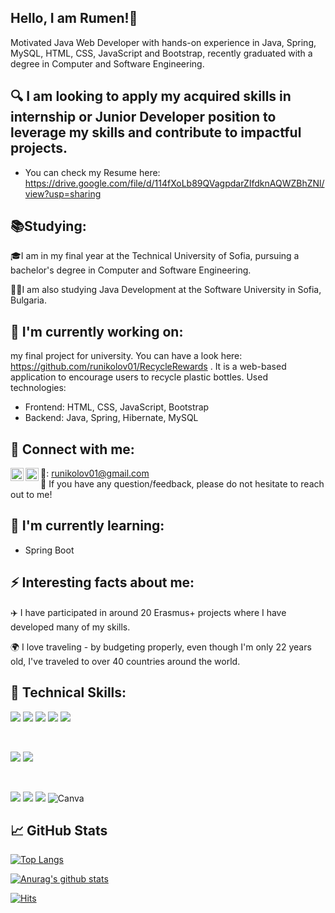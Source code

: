 ## Hello, I am Rumen!👋 
Motivated Java Web Developer with hands-on experience in Java, Spring, MySQL, HTML, CSS, JavaScript and Bootstrap, recently graduated with a degree in Computer and Software Engineering.

## 🔍 I am looking to apply my acquired skills in internship or Junior Developer position to leverage my skills and contribute to impactful projects.
- You can check my Resume here: https://drive.google.com/file/d/114fXoLb89QVagpdarZIfdknAQWZBhZNl/view?usp=sharing

## 📚Studying:
🎓I am in my final year at the Technical University of Sofia, pursuing a bachelor's degree in Computer and Software Engineering.

👨‍💻I am also studying Java Development at the Software University in Sofia, Bulgaria.

## 🔭 I'm currently working on:

my final project for university. You can have a look here: https://github.com/runikolov01/RecycleRewards . It is a web-based application to encourage users to recycle plastic bottles. Used technologies:
-  Frontend: HTML, CSS, JavaScript, Bootstrap
-  Backend: Java, Spring, Hibernate, MySQL

## 🤝 Connect with me:
<a href="https://www.linkedin.com/in/runikolov01/"><img align="left" src="https://raw.githubusercontent.com/yushi1007/yushi1007/main/images/linkedin.svg" alt="Yu Shi | LinkedIn" width="21px"/></a>
<a href="https://www.instagram.com/r_nikolov1/"><img align="left" src="https://raw.githubusercontent.com/yushi1007/yushi1007/main/images/instagram.svg" alt="Yu Shi | Instagram" width="21px"/></a>
📧: runikolov01@gmail.com
</br>
💬 If you have any question/feedback, please do not hesitate to reach out to me!

## 🌱 I'm currently learning:
- Spring Boot

## ⚡ Interesting facts about me:
✈️ I have participated in around 20 Erasmus+ projects where I have developed many of my skills.

🌍 I love traveling - by budgeting properly, even though I'm only 22 years old, I've traveled to over 40 countries around the world.

## 💼 Technical Skills:


![](https://img.shields.io/badge/Java-ED8B00?style=for-the-badge&logo=openjdk&logoColor=white)
![](https://img.shields.io/badge/SpringBoot-6DB33F?style=flat-square&logo=Spring&logoColor=white)
![](https://shields.io/badge/MySQL-lightgrey?logo=mysql&style=plastic&logoColor=white&labelColor=blue)
![](https://img.shields.io/badge/Code-HTML5-informational?style=flat&logo=HTML5&color=E34F26)
![](https://img.shields.io/badge/Code-JavaScript-informational?style=flat&logo=JavaScript&color=F7DF1E)


</br>

![](https://img.shields.io/badge/Style-Bootstrap-informational?style=flat&logo=Bootstrap&color=7952B3)
![](https://img.shields.io/badge/Style-CSS3-informational?style=flat&logo=CSS3&color=1572B6)


</br>

![](https://img.shields.io/badge/Tools-GitHub-informational?style=flat&logo=GitHub&color=181717)
![](https://img.shields.io/badge/Tools-Git-informational?style=flat&logo=Git&color=F05032)
![](https://img.shields.io/badge/Tools-Figma-informational?style=flat&logo=Figma&color=F24E1E)
![Canva](https://img.shields.io/badge/Canva-%2300C4CC.svg?style=for-the-badge&logo=Canva&logoColor=white)


## 📈 GitHub Stats 
[![Top Langs](https://github-readme-stats.vercel.app/api/top-langs/?username=runikolov01&layout=compact)](https://github.com/runikolov01)

[![Anurag's github stats](https://github-readme-stats.vercel.app/api?username=runikolov01)](https://github.com/runikolov01)

[![Hits](https://hits.seeyoufarm.com/api/count/incr/badge.svg?url=https%3A%2F%2Fgithub.com%2Frunikolov01%2Fhit-counter&count_bg=%2379C83D&title_bg=%23555555&icon=github.svg&icon_color=%23E7E7E7&title=visitors&edge_flat=false)](https://hits.seeyoufarm.com)
